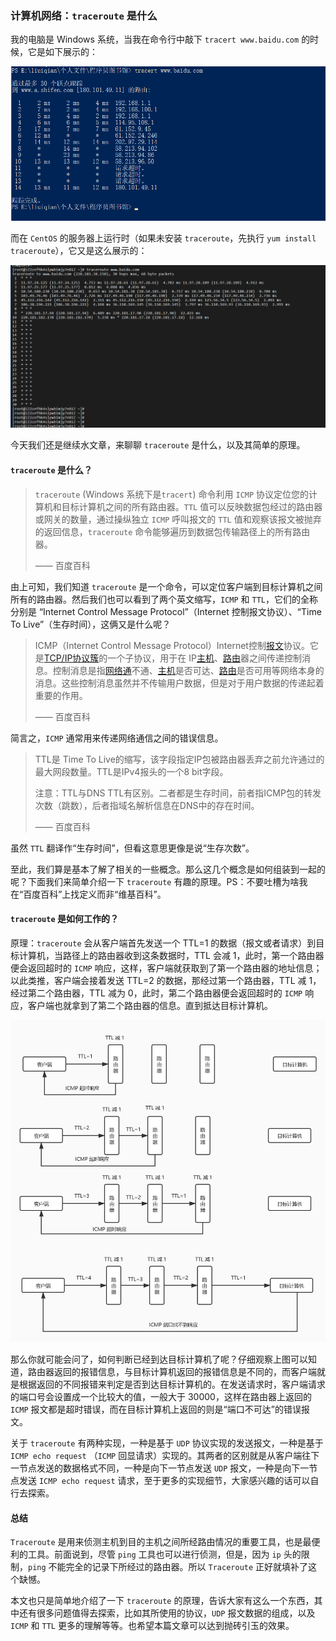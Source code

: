 ### 计算机网络：`traceroute` 是什么

我的电脑是 Windows 系统，当我在命令行中敲下 `tracert www.baidu.com` 的时候，它是如下展示的：

![](images/traceroute.png)

而在 `CentOS` 的服务器上运行时（如果未安装 `traceroute`，先执行 `yum install traceroute`），它又是这么展示的：

![](images/traceroute-centos.png)

今天我们还是继续水文章，来聊聊 `traceroute` 是什么，以及其简单的原理。

#### `traceroute` 是什么？

> `traceroute` (Windows 系统下是`tracert`) 命令利用 `ICMP` 协议定位您的计算机和目标计算机之间的所有路由器。`TTL`   值可以反映数据包经过的路由器或网关的数量，通过操纵独立 `ICMP` 呼叫报文的 `TTL`  值和观察该报文被抛弃的返回信息，`traceroute` 命令能够遍历到数据包传输路径上的所有路由器。
>
> —— 百度百科

由上可知，我们知道 `traceroute` 是一个命令，可以定位客户端到目标计算机之间所有的路由器。然后我们也可以看到了两个英文缩写，`ICMP` 和 `TTL`，它们的全称分别是 “Internet Control Message Protocol”（Internet 控制报文协议）、“Time To Live”（生存时间），这俩又是什么呢？

> ICMP（Internet Control Message Protocol）Internet控制[报文](https://baike.baidu.com/item/报文/3164352)协议。它是[TCP/IP协议簇](https://baike.baidu.com/item/TCP%2FIP协议簇)的一个子协议，用于在 IP[主机](https://baike.baidu.com/item/主机/455151)、[路由](https://baike.baidu.com/item/路由)器之间传递控制消息。控制消息是指[网络通](https://baike.baidu.com/item/网络通)不通、[主机](https://baike.baidu.com/item/主机/455151)是否可达、[路由](https://baike.baidu.com/item/路由/363497)是否可用等网络本身的消息。这些控制消息虽然并不传输用户数据，但是对于用户数据的传递起着重要的作用。
>
> —— 百度百科

简言之，`ICMP` 通常用来传递网络通信之间的错误信息。

> TTL是 Time To Live的缩写，该字段指定IP包被路由器丢弃之前允许通过的最大网段数量。TTL是IPv4报头的一个8 bit字段。
>
> 注意：TTL与DNS TTL有区别。二者都是生存时间，前者指ICMP包的转发次数（跳数），后者指域名解析信息在DNS中的存在时间。
>
> —— 百度百科

虽然 `TTL` 翻译作“生存时间”，但看这意思更像是说“生存次数”。

至此，我们算是基本了解了相关的一些概念。那么这几个概念是如何组装到一起的呢？下面我们来简单介绍一下 `traceroute` 有趣的原理。PS：不要吐槽为啥我在“百度百科”上找定义而非“维基百科”。

#### `traceroute` 是如何工作的？

原理：`traceroute` 会从客户端首先发送一个 TTL=1 的数据（报文或者请求）到目标计算机，当路径上的路由器收到这条数据时，TTL 会减 1，此时，第一个路由器便会返回超时的 `ICMP` 响应，这样，客户端就获取到了第一个路由器的地址信息；以此类推，客户端会接着发送 TTL=2 的数据，那经过第一个路由器，TTL 减 1，经过第二个路由器，TTL 减为 0，此时，第二个路由器便会返回超时的 `ICMP` 响应，客户端也就拿到了第二个路由器的信息。直到抵达目标计算机。

![](images/traceroute原理.jpg)

那么你就可能会问了，如何判断已经到达目标计算机了呢？仔细观察上图可以知道，路由器返回的报错信息，与目标计算机返回的报错信息是不同的，而客户端就是根据返回的不同报错来判定是否到达目标计算机的。在发送请求时，客户端请求的端口号会设置成一个比较大的值，一般大于 30000，这样在路由器上返回的 `ICMP` 报文都是超时错误，而在目标计算机上返回的则是“端口不可达”的错误报文。

关于 `traceroute` 有两种实现，一种是基于 `UDP` 协议实现的发送报文，一种是基于 `ICMP echo request` （`ICMP` 回显请求）实现的。其两者的区别就是从客户端往下一节点发送的数据格式不同，一种是向下一节点发送 `UDP` 报文，一种是向下一节点发送 `ICMP echo request` 请求，至于更多的实现细节，大家感兴趣的话可以自行去探索。

#### 总结

`Traceroute` 是用来侦测主机到目的主机之间所经路由情况的重要工具，也是最便利的工具。前面说到，尽管 `ping` 工具也可以进行侦测，但是，因为 `ip` 头的限制，`ping` 不能完全的记录下所经过的路由器。所以 `Traceroute` 正好就填补了这个缺憾。

本文也只是简单地介绍了一下 `traceroute` 的原理，告诉大家有这么一个东西，其中还有很多问题值得去探索，比如其所使用的协议，`UDP` 报文数据的组成，以及 `ICMP` 和 `TTL` 更多的理解等等。也希望本篇文章可以达到抛砖引玉的效果。




